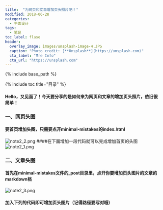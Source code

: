 ```yaml
---
title:  "为网页和文章增加页头照片吧！"
modified: 2018-06-28 
categories: 
  - 平面设计
tags:
  - 笔记
toc_label: flase
header:
  overlay_image: images/unsplash-image-4.JPG
  caption: "Photo credit: [**Unsplash**](https://unsplash.com)"
  cta_label: "Mre Info"
  cta_url: "https://unsplash.com"
---
```


{% include base_path %}

{% include toc title="目录" %}

#### Hello，又见面了！今天要分享的是如何来为网页和文章的增加页头照片，依旧很简单！
### 一、网页头图
#### 要首页增加头图，只需要点开minimal-mistakes的index.html
![note2_2.png](https://s20.postimg.cc/ndrq11jpp/note2_2.png)
####在下面增加一段代码就可以完成增加首页的头图
![note2_1.png](https://s20.postimg.cc/e5zhkdmy5/note2_1.png)
### 二、文章头图
#### 首先在minimal-mistakes文件的_post目录里，点开你要增加页头图片的文章的markdown档
![note2_3.png](https://s20.postimg.cc/tepeyc3tp/note2_3.png)
#### 加入下列的代码即可增加页头图片（记得路径要写对哦）
